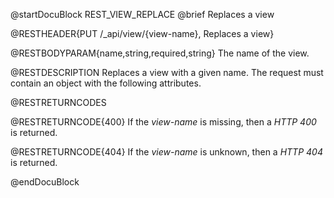
@startDocuBlock REST_VIEW_REPLACE
@brief Replaces a view

@RESTHEADER{PUT /_api/view/{view-name}, Replaces a view}

@RESTBODYPARAM{name,string,required,string}
The name of the view.

@RESTDESCRIPTION
Replaces a view with a given name. The request must contain an
object with the following attributes.

@RESTRETURNCODES

@RESTRETURNCODE{400}
If the *view-name* is missing, then a *HTTP 400* is
returned.

@RESTRETURNCODE{404}
If the *view-name* is unknown, then a *HTTP 404* is returned.

@endDocuBlock
